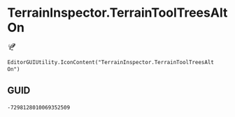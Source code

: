 # TerrainInspector.TerrainToolTreesAlt On
![](/img/TerrainInspector.TerrainToolTreesAlt%20On.png)

``` CSharp
EditorGUIUtility.IconContent("TerrainInspector.TerrainToolTreesAlt On")
```
## GUID
```
-7298128010069352509
```
